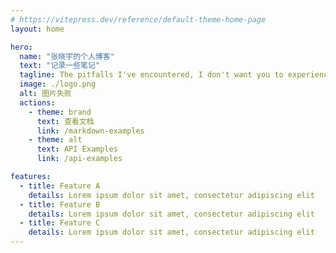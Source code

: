 ```yaml
---
# https://vitepress.dev/reference/default-theme-home-page
layout: home

hero:
  name: "张晓宇的个人博客"
  text: "记录一些笔记"
  tagline: The pitfalls I've encountered, I don't want you to experience them again.
  image: ./logo.png
  alt: 图片失败
  actions:
    - theme: brand
      text: 查看文档
      link: /markdown-examples
    - theme: alt
      text: API Examples
      link: /api-examples

features:
  - title: Feature A
    details: Lorem ipsum dolor sit amet, consectetur adipiscing elit
  - title: Feature B
    details: Lorem ipsum dolor sit amet, consectetur adipiscing elit
  - title: Feature C
    details: Lorem ipsum dolor sit amet, consectetur adipiscing elit
---
```


